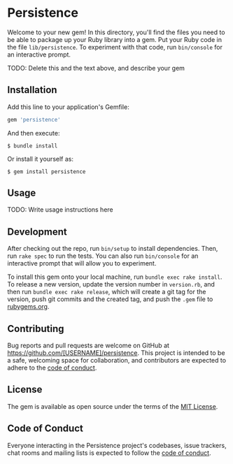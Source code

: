 # Persistence

Welcome to your new gem! In this directory, you'll find the files you need to be able to package up your Ruby library into a gem. Put your Ruby code in the file `lib/persistence`. To experiment with that code, run `bin/console` for an interactive prompt.

TODO: Delete this and the text above, and describe your gem

## Installation

Add this line to your application's Gemfile:

```ruby
gem 'persistence'
```

And then execute:

    $ bundle install

Or install it yourself as:

    $ gem install persistence

## Usage

TODO: Write usage instructions here

## Development

After checking out the repo, run `bin/setup` to install dependencies. Then, run `rake spec` to run the tests. You can also run `bin/console` for an interactive prompt that will allow you to experiment.

To install this gem onto your local machine, run `bundle exec rake install`. To release a new version, update the version number in `version.rb`, and then run `bundle exec rake release`, which will create a git tag for the version, push git commits and the created tag, and push the `.gem` file to [rubygems.org](https://rubygems.org).

## Contributing

Bug reports and pull requests are welcome on GitHub at https://github.com/[USERNAME]/persistence. This project is intended to be a safe, welcoming space for collaboration, and contributors are expected to adhere to the [code of conduct](https://github.com/[USERNAME]/persistence/blob/master/CODE_OF_CONDUCT.md).

## License

The gem is available as open source under the terms of the [MIT License](https://opensource.org/licenses/MIT).

## Code of Conduct

Everyone interacting in the Persistence project's codebases, issue trackers, chat rooms and mailing lists is expected to follow the [code of conduct](https://github.com/[USERNAME]/persistence/blob/master/CODE_OF_CONDUCT.md).
